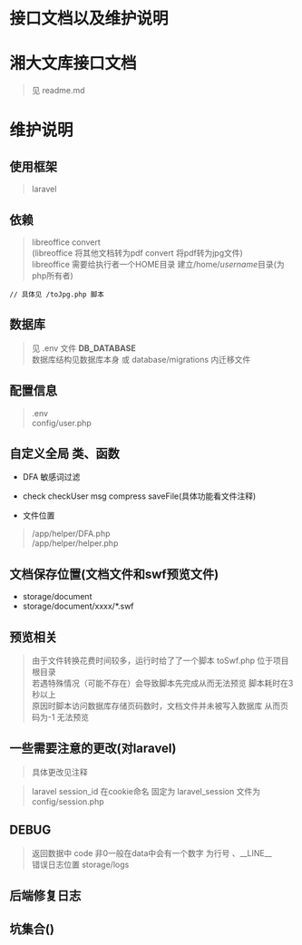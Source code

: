 # 接口文档以及维护说明
# 湘大文库接口文档  

> 见 readme.md

# 维护说明  

## 使用框架  

> laravel  

## 依赖  

> libreoffice convert  
> (libreoffice 将其他文档转为pdf convert 将pdf转为jpg文件)  
> libreoffice 需要给执行者一个HOME目录 建立/home/*username*目录(为php所有者)  

```  
// 具体见 /toJpg.php 脚本
```  

## 数据库  

> 见 .env 文件  **DB_DATABASE**  
> 数据库结构见数据库本身 或 database/migrations 内迁移文件  

## 配置信息  

> .env  
> config/user.php  

## 自定义全局 类、函数  

* DFA 敏感词过滤  
* check checkUser msg compress saveFile(具体功能看文件注释)  

* 文件位置
> /app/helper/DFA.php  
> /app/helper/helper.php  

## 文档保存位置(文档文件和swf预览文件)  

* storage/document  
* storage/document/xxxx/*.swf  

## 预览相关  

> 由于文件转换花费时间较多，运行时给了了一个脚本 toSwf.php 位于项目根目录  
> 若遇特殊情况（可能不存在）会导致脚本先完成从而无法预览 脚本耗时在3秒以上  
> 原因时脚本访问数据库存储页码数时，文档文件并未被写入数据库 从而页码为-1 无法预览    

## 一些需要注意的更改(对laravel)  

> 具体更改见注释

> laravel session_id 在cookie命名 固定为 laravel_session  文件为 config/session.php  

## DEBUG  

> 返回数据中 code 非0一般在data中会有一个数字 为行号 、\_\_LINE\_\_  
> 错误日志位置  storage/logs  

## 后端修复日志  

## 坑集合()  


